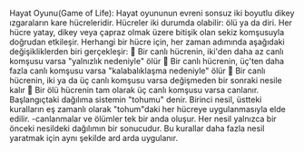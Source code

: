 Hayat Oyunu(Game of Life): 
Hayat oyununun evreni sonsuz iki boyutlu dikey ızgaraların kare
hücreleridir. 
Hücreler iki durumda olabilir: ölü ya da diri. 
Her hücre yatay, dikey veya çapraz olmak üzere bitişik olan sekiz komşusuyla doğrudan etkileşir.
Herhangi bir hücre için, her zaman adımında aşağıdaki değişikliklerden biri gerçekleşir:
 Bir canlı hücrenin, iki'den daha az canlı komşusu varsa "yalnızlık nedeniyle" ölür
 Bir canlı hücrenin, üç'ten daha fazla canlı komşusu varsa "kalabalıklaşma nedeniyle" ölür
 Bir canlı hücrenin, iki ya da üç canlı komşusu varsa değişmeden bir sonraki nesile kalır
 Bir ölü hücrenin tam olarak üç canlı komşusu varsa canlanır.
Başlangıçtaki dağılıma sistemin "tohumu" denir. 
Birinci nesil, üstteki kuralların eş zamanlı olarak
"tohum"daki her hücreye uygulanmasıyla elde edilir.
-canlanmalar ve ölümler tek bir anda oluşur.
Her nesil yalnızca bir önceki nesildeki dağılımın bir sonucudur. 
Bu kurallar daha fazla nesil yaratmak için aynı şekilde ard arda uygulanır.
